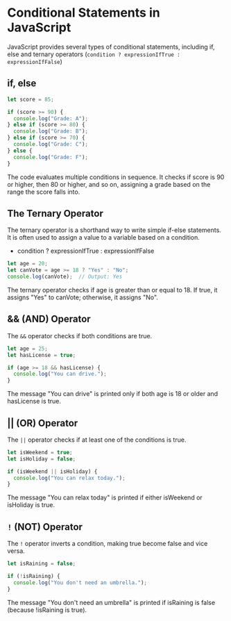 # Conditional Statements in JavaScript

JavaScript provides several types of conditional statements, including if, else and
ternary operators (`condition ? expressionIfTrue : expressionIfFalse`)

## if, else

```js
let score = 85;

if (score >= 90) {
  console.log("Grade: A");
} else if (score >= 80) {
  console.log("Grade: B");
} else if (score >= 70) {
  console.log("Grade: C");
} else {
  console.log("Grade: F");
}
```

The code evaluates multiple conditions in sequence. It checks if score is 90 or higher, then 80 or higher, and so on,
assigning a grade based on the range the score falls into.

## The Ternary Operator

The ternary operator is a shorthand way to write simple if-else statements. It is often used to assign a value to a
variable based on a condition.

* condition ? expressionIfTrue : expressionIfFalse

```js
let age = 20;
let canVote = age >= 18 ? "Yes" : "No";
console.log(canVote);  // Output: Yes
```

The ternary operator checks if age is greater than or equal to 18. If true, it assigns "Yes" to canVote; otherwise, it
assigns "No".

## && (AND) Operator

The `&&` operator checks if both conditions are true.

```js
let age = 25;
let hasLicense = true;

if (age >= 18 && hasLicense) {
  console.log("You can drive.");
}
```

The message "You can drive" is printed only if both age is 18 or older and hasLicense is true.

## || (OR) Operator

The `||` operator checks if at least one of the conditions is true.

```js
let isWeekend = true;
let isHoliday = false;

if (isWeekend || isHoliday) {
  console.log("You can relax today.");
}
```

The message "You can relax today" is printed if either isWeekend or isHoliday is true.

## `!` (NOT) Operator

The `!` operator inverts a condition, making true become false and vice versa.

```js
let isRaining = false;

if (!isRaining) {
  console.log("You don't need an umbrella.");
}
```

The message "You don't need an umbrella" is printed if isRaining is false (because !isRaining is true).
